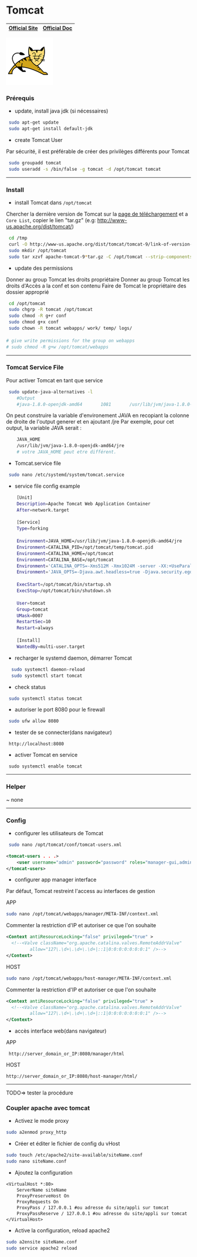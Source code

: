 # **Tomcat**

| [Official Site ](http://tomcat.apache.org/) | [Official Doc](https://wiki.apache.org/tomcat/FrontPage) |
| :---: | :---: |

![](../logos/Tomcat-v1-128x128.png)

### Prérequis

+ update, install java jdk (si nécessaires)
```bash
 sudo apt-get update
 sudo apt-get install default-jdk
```

+ create Tomcat User

Par sécurité, il est préférable de créer des privilèges différents pour Tomcat
```bash
 sudo groupadd tomcat
 sudo useradd -s /bin/false -g tomcat -d /opt/tomcat tomcat
```
***

### Install

+ install Tomcat dans `/opt/tomcat`

Chercher la dernière version de Tomcat sur la [page de téléchargement](http://tomcat.apache.org/whichversion.html) et a `Core List`, copier le lien "tar.gz"
(e.g: http://www-us.apache.org/dist/tomcat/)
```bash
 cd /tmp
 curl -O http://www-us.apache.org/dist/tomcat/tomcat-9/link-of-version-of-you-found
 sudo mkdir /opt/tomcat
 sudo tar xzvf apache-tomcat-9*tar.gz -C /opt/tomcat --strip-components=1
```

+ update des permissions

Donner au group Tomcat les droits propriétaire
Donner au group Tomcat les droits d'Accès a la conf et son contenu
Faire de Tomcat le propriétaire des dossier approprié
```bash
 cd /opt/tomcat
 sudo chgrp -R tomcat /opt/tomcat
 sudo chmod -R g+r conf
 sudo chmod g+x conf
 sudo chown -R tomcat webapps/ work/ temp/ logs/

# give write permissions for the group on webapps
# sudo chmod -R g+w /opt/tomcat/webapps
```
***

### Tomcat Service File

Pour activer Tomcat en tant que service
```bash
 sudo update-java-alternatives -l
    #Output
    #java-1.8.0-openjdk-amd64       1081       /usr/lib/jvm/java-1.8.0-openjdk-amd64
```

On peut construire la variable d'environement JAVA en recopiant la colonne de droite de l'output generer et en ajoutant /jre
Par exemple, pour cet output, la variable JAVA serait :
```sh
    JAVA_HOME
    /usr/lib/jvm/java-1.8.0-openjdk-amd64/jre
    # votre JAVA_HOME peut etre différent.
```

+ Tomcat.service file
```bash
 sudo nano /etc/systemd/system/tomcat.service
```

+ service file config example
```sh
    [Unit]
    Description=Apache Tomcat Web Application Container
    After=network.target

    [Service]
    Type=forking

    Environment=JAVA_HOME=/usr/lib/jvm/java-1.8.0-openjdk-amd64/jre
    Environment=CATALINA_PID=/opt/tomcat/temp/tomcat.pid
    Environment=CATALINA_HOME=/opt/tomcat
    Environment=CATALINA_BASE=/opt/tomcat
    Environment='CATALINA_OPTS=-Xms512M -Xmx1024M -server -XX:+UseParallelGC'
    Environment='JAVA_OPTS=-Djava.awt.headless=true -Djava.security.egd=file:/dev/./urandom'

    ExecStart=/opt/tomcat/bin/startup.sh
    ExecStop=/opt/tomcat/bin/shutdown.sh

    User=tomcat
    Group=tomcat
    UMask=0007
    RestartSec=10
    Restart=always

    [Install]
    WantedBy=multi-user.target
```

+ recharger le systemd daemon, démarrer Tomcat
```bash
  sudo systemctl daemon-reload
  sudo systemctl start tomcat
```

+ check status
```bash
 sudo systemctl status tomcat
```

+ autoriser le port 8080 pour le firewall
```bash
 sudo ufw allow 8080
```

+ tester de se connecter(dans navigateur)
```plain text
 http://localhost:8080
```

+ activer Tomcat en service
```plain text
 sudo systemctl enable tomcat
```
***

### Helper
~ none
***

### Config

+ configurer les utilisateurs de Tomcat
```sh
 sudo nano /opt/tomcat/conf/tomcat-users.xml
```
```xml
<tomcat-users . . .>
    <user username="admin" password="password" roles="manager-gui,admin-gui"/>
</tomcat-users>
```

+ configurer app manager interface

Par défaut, Tomcat restreint l'access au interfaces de gestion

APP
```sh
sudo nano /opt/tomcat/webapps/manager/META-INF/context.xml
```
Commenter la restriction d'IP et autoriser ce que l'on souhaite
```xml
<Context antiResourceLocking="false" privileged="true" >
  <!--<Valve className="org.apache.catalina.valves.RemoteAddrValve"
         allow="127\.\d+\.\d+\.\d+|::1|0:0:0:0:0:0:0:1" />-->
</Context>
```

HOST
```sh
sudo nano /opt/tomcat/webapps/host-manager/META-INF/context.xml
```
Commenter la restriction d'IP et autoriser ce que l'on souhaite
```xml
<Context antiResourceLocking="false" privileged="true" >
  <!--<Valve className="org.apache.catalina.valves.RemoteAddrValve"
         allow="127\.\d+\.\d+\.\d+|::1|0:0:0:0:0:0:0:1" />-->
</Context>
```

+ accès interface web(dans navigateur)

APP
```plain text
 http://server_domain_or_IP:8080/manager/html
```
HOST
```plain text
http://server_domain_or_IP:8080/host-manager/html/
```
***

TODO=> tester la procédure
### Coupler apache avec tomcat

+ Activez le mode proxy
```sh
sudo a2enmod proxy_http
```

+ Créer et éditer le fichier de config du vHost
```sh
sudo touch /etc/apache2/site-available/siteName.conf
sudo nano siteName.conf
```

+ Ajoutez la configuration
```plain text
<VirtualHost *:80>
    ServerName siteName
    ProxyPreserveHost On
    ProxyRequests On
    ProxyPass / 127.0.0.1 #ou adresse du site/appli sur tomcat
    ProxyPassReserve / 127.0.0.1 #ou adresse du site/appli sur tomcat
</VirtualHost>
```

+ Active la configuration, reload apache2
```sh
sudo a2ensite siteName.conf
sudo service apache2 reload
```

